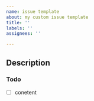 ```yaml
---
name: issue template
about: my custom issue template
title: ''
labels: ''
assignees: ''

---
```


## Description

### Todo
- [ ] conetent
